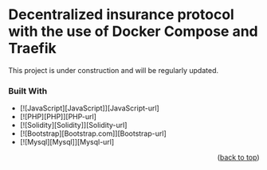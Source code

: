 # Decentralized insurance protocol with the use of Docker Compose and Traefik

This project is under construction and will be regularly updated.


### Built With

* [![JavaScript][JavaScript]][JavaScript-url]
* [![PHP][PHP]][PHP-url]
* [![Solidity][Solidity]][Solidity-url]
* [![Bootstrap][Bootstrap.com]][Bootstrap-url]
* [![Mysql][Mysql]][Mysql-url]

<p align="right">(<a href="#readme-top">back to top</a>)</p>

